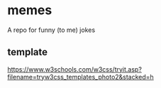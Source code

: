 # memes
A repo for funny (to me) jokes

## template
https://www.w3schools.com/w3css/tryit.asp?filename=tryw3css_templates_photo2&stacked=h